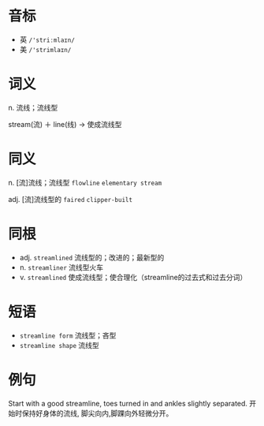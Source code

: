 # 音标

- 英 `/'striːmlaɪn/`
- 美 `/'strimlaɪn/`

# 词义

n. 流线；流线型




stream(流) ＋ line(线) → 使成流线型

# 同义

n. [流]流线；流线型
`flowline` `elementary stream`

adj. [流]流线型的
`faired` `clipper-built`

# 同根

- adj. `streamlined` 流线型的；改进的；最新型的
- n. `streamliner` 流线型火车
- v. `streamlined` 使成流线型；使合理化（streamline的过去式和过去分词）

# 短语

- `streamline form` 流线型；吝型
- `streamline shape` 流线型

# 例句

Start with a good streamline, toes turned in and ankles slightly separated.
开始时保持好身体的流线, 脚尖向内,脚踝向外轻微分开。


